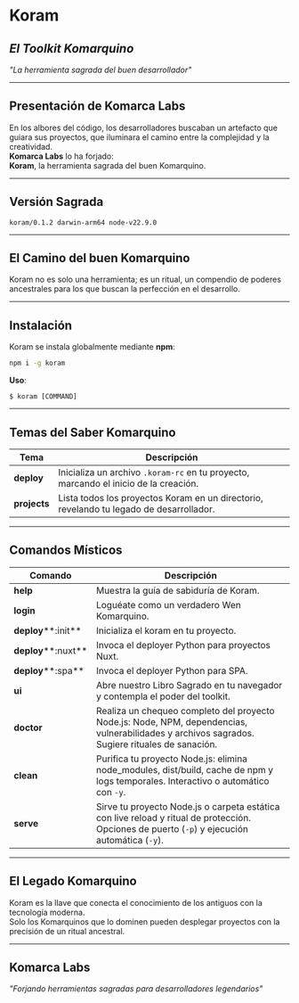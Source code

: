 # Koram

## *El Toolkit Komarquino*

*"La herramienta sagrada del buen desarrollador"*

---

## Presentación de Komarca Labs

En los albores del código, los desarrolladores buscaban un artefacto que guiara sus proyectos, que iluminara el camino entre la complejidad y la creatividad.\
**Komarca Labs** lo ha forjado:\
**Koram**, la herramienta sagrada del buen Komarquino.

---

## Versión Sagrada

```
koram/0.1.2 darwin-arm64 node-v22.9.0
```

---

## El Camino del buen Komarquino

Koram no es solo una herramienta; es un ritual, un compendio de poderes ancestrales para los que buscan la perfección en el desarrollo.

---

## Instalación

Koram se instala globalmente mediante **npm**:

```bash
npm i -g koram
```

**Uso**:

```
$ koram [COMMAND]
```

---

## Temas del Saber Komarquino

| Tema         | Descripción                                                                             |
| ------------ | --------------------------------------------------------------------------------------- |
| **deploy**   | Inicializa un archivo `.koram-rc` en tu proyecto, marcando el inicio de la creación.    |
| **projects** | Lista todos los proyectos Koram en un directorio, revelando tu legado de desarrollador. |

---

## Comandos Místicos

| Comando             | Descripción                                                                                                                                    |
| ------------------- | ---------------------------------------------------------------------------------------------------------------------------------------------- |
| **help**            | Muestra la guía de sabiduría de Koram.                                                                                                         |
| **login**           | Loguéate como un verdadero Wen Komarquino.                                                                                                     |
| **deploy****:init** | Inicializa el koram en tu proyecto.                                                                                                            |
| **deploy****:nuxt** | Invoca el deployer Python para proyectos Nuxt.                                                                                                 |
| **deploy****:spa**  | Invoca el deployer Python para SPA.                                                                                                            |
| **ui**              | Abre nuestro Libro Sagrado en tu navegador y contempla el poder del toolkit.                                                                   |
| **doctor**          | Realiza un chequeo completo del proyecto Node.js: Node, NPM, dependencias, vulnerabilidades y archivos sagrados. Sugiere rituales de sanación. |
| **clean**           | Purifica tu proyecto Node.js: elimina node\_modules, dist/build, cache de npm y logs temporales. Interactivo o automático con `-y`.            |
| **serve**           | Sirve tu proyecto Node.js o carpeta estática con live reload y ritual de protección. Opciones de puerto (`-p`) y ejecución automática (`-y`).  |

---

## El Legado Komarquino

Koram es la llave que conecta el conocimiento de los antiguos con la tecnología moderna.\
Solo los Komarquinos que lo dominen pueden desplegar proyectos con la precisión de un ritual ancestral.

---

## Komarca Labs

*"Forjando herramientas sagradas para desarrolladores legendarios"*
